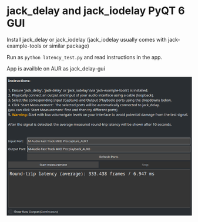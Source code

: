 # jack_delay and jack_iodelay PyQT 6 GUI

Install jack_delay or jack_iodelay (jack_iodelay usually comes with jack-example-tools or similar package)

Run as `python latency_test.py` and read instructions in the app. 

App is availble on AUR as jack_delay-gui

![](https://github.com/magillos/jack_delay-GUI/blob/main/Latency_test.png)
